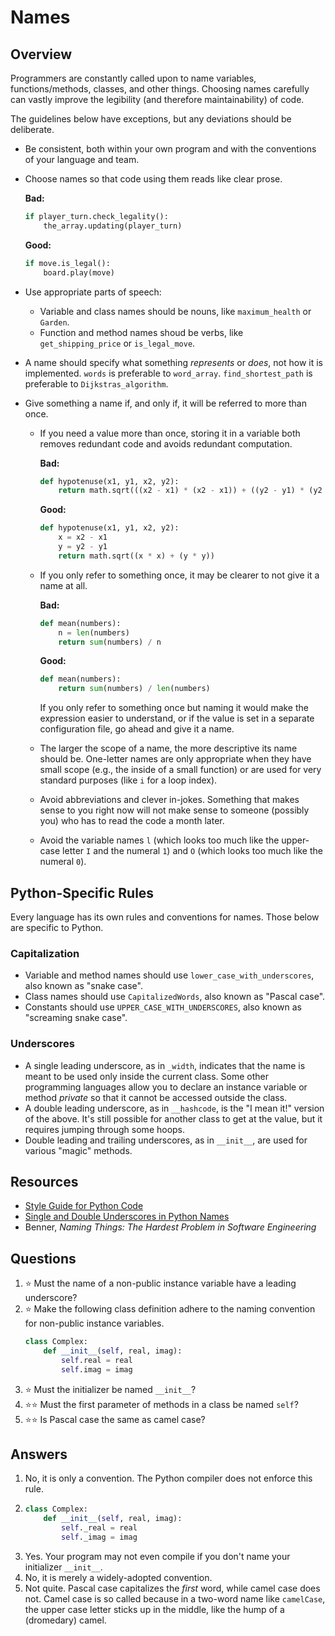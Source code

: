 # Names
## Overview
Programmers are constantly called upon to name variables, functions/methods, classes, and other things. Choosing names carefully can vastly improve the legibility (and therefore maintainability) of code.

The guidelines below have exceptions, but any deviations should be deliberate.
- Be consistent, both within your own program and with the conventions of your language and team.
- Choose names so that code using them reads like clear prose.
  
  **Bad:**
  ```python
  if player_turn.check_legality():
      the_array.updating(player_turn)
  ```
  **Good:**
  ```python
  if move.is_legal():
      board.play(move)
  ```
- Use appropriate parts of speech:
  - Variable and class names should be nouns, like `maximum_health` or `Garden`.
  - Function and method names shoud be verbs, like `get_shipping_price` or `is_legal_move`.
- A name should specify what something *represents* or *does*, not how it is implemented. `words` is preferable to `word_array`. `find_shortest_path` is preferable to `Dijkstras_algorithm`.
- Give something a name if, and only if, it will be referred to more than once.
  - If you need a value more than once, storing it in a variable both removes redundant code and avoids redundant computation.
    
    **Bad:**
    ```python
    def hypotenuse(x1, y1, x2, y2):
        return math.sqrt(((x2 - x1) * (x2 - x1)) + ((y2 - y1) * (y2 - y1)))
    ```
    **Good:**
    ```python
    def hypotenuse(x1, y1, x2, y2):
        x = x2 - x1
        y = y2 - y1
        return math.sqrt((x * x) + (y * y))
    ```
  - If you only refer to something once, it may be clearer to not give it a name at all.
    
    **Bad:**
    ```python
    def mean(numbers):
        n = len(numbers)
        return sum(numbers) / n
    ```
    **Good:**
    ```python
    def mean(numbers):
        return sum(numbers) / len(numbers)
    ```
    If you only refer to something once but naming it would make the expression easier to understand, or if the value is set in a separate configuration file, go ahead and give it a name.
  - The larger the scope of a name, the more descriptive its name should be. One-letter names are only appropriate when they have small scope (e.g., the inside of a small function) or are used for very standard purposes (like `i` for a loop index).
  - Avoid abbreviations and clever in-jokes. Something that makes sense to you right now will not make sense to someone (possibly you) who has to read the code a month later.
  - Avoid the variable names `l` (which looks too much like the upper-case letter `I` and the numeral `1`) and `O` (which looks too much like the numeral `0`).

## Python-Specific Rules
Every language has its own rules and conventions for names. Those below are specific to Python.

### Capitalization
- Variable and method names should use `lower_case_with_underscores`, also known as "snake case".
- Class names should use `CapitalizedWords`, also known as "Pascal case".
- Constants should use `UPPER_CASE_WITH_UNDERSCORES`, also known as "screaming snake case".

### Underscores
- A single leading underscore, as in `_width`, indicates that the name is meant to be used only inside the current class. Some other programming languages allow you to declare an instance variable or method *private* so that it cannot be accessed outside the class.
- A double leading underscore, as in `__hashcode`, is the "I mean it!" version of the above. It's still possible for another class to get at the value, but it requires jumping through some hoops.
- Double leading and trailing underscores, as in `__init__`, are used for various "magic" methods.

## Resources
- [Style Guide for Python Code](https://peps.python.org/pep-0008/)
- [Single and Double Underscores in Python Names](https://realpython.com/python-double-underscore/)
- Benner, *Naming Things: The Hardest Problem in Software Engineering*

## Questions
1. :star: Must the name of a non-public instance variable have a leading underscore?
1. :star: Make the following class definition adhere to the naming convention for non-public instance variables.
    ```python
    class Complex:
        def __init__(self, real, imag):
            self.real = real
            self.imag = imag
    ```
1. :star: Must the initializer be named `__init__`?
1. :star::star: Must the first parameter of methods in a class be named `self`?
1. :star::star: Is Pascal case the same as camel case?

## Answers
1. No, it is only a convention. The Python compiler does not enforce this rule.
1.
    ```python
    class Complex:
        def __init__(self, real, imag):
            self._real = real
            self._imag = imag
    ```
1. Yes. Your program may not even compile if you don't name your initializer `__init__`.
1. No, it is merely a widely-adopted convention.
1. Not quite. Pascal case capitalizes the *first* word, while camel case does not. Camel case is so called because in a two-word name like `camelCase`, the upper case letter sticks up in the middle, like the hump of a (dromedary) camel.
